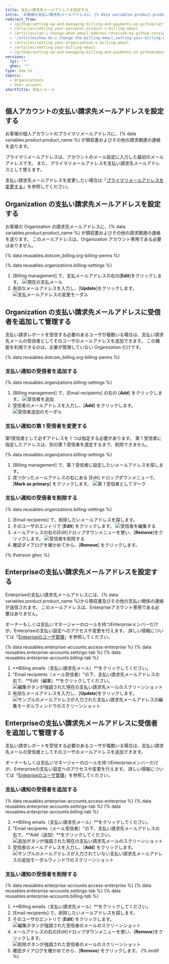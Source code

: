 ```yaml
---
title: 支払い請求先メールアドレスを設定する
intro: 'お客様の支払い請求先メールアドレスに、{% data variables.product.product_name %} が領収書およびその他の請求関連の連絡を送ります。'
redirect_from:
  - /github/setting-up-and-managing-billing-and-payments-on-github/setting-your-billing-email
  - /articles/setting-your-personal-account-s-billing-email
  - /articles/can-i-change-what-email-address-received-my-github-receipt
  - '/articles/how-do-i-change-the-billing-email,setting-your-billing-email'
  - /articles/setting-your-organization-s-billing-email
  - /articles/setting-your-billing-email
  - /github/setting-up-and-managing-billing-and-payments-on-github/managing-your-github-billing-settings/setting-your-billing-email
versions:
  fpt: '*'
  ghec: '*'
type: how_to
topics:
  - Organizations
  - User account
shortTitle: 支払いメール
---
```


## 個人アカウントの支払い請求先メールアドレスを設定する

お客様の個人アカウントのプライマリメールアドレスに、{% data variables.product.product_name %} が領収書およびその他の請求関連の連絡を送ります。

プライマリメールアドレスは、アカウントのメール設定に入力した最初のメールアドレスです。 また、プライマリメールアドレスを支払い請求先メールアドレスとして使えます。

支払い請求先メールアドレスを変更したい場合は「[プライマリメールアドレスを変更する](/articles/changing-your-primary-email-address)」を参照してください。

## Organization の支払い請求先メールアドレスを設定する

お客様の Organization の請求先メールアドレスに、{% data variables.product.product_name %} が領収書およびその他の請求関連の連絡を送ります。 このメールアドレスは、Organization アカウント専用である必要はありません。

{% data reusables.dotcom_billing.org-billing-perms %}

{% data reusables.organizations.billing-settings %}
1. [Billing management] で、支払メールアドレスの右の[**Edit**]をクリックします。 ![現在の支払メール](/assets/images/help/billing/billing-change-email.png)
2. 有効なメールアドレスを入力し、[**Update**]をクリックします。 ![支払メールアドレスの変更モーダル](/assets/images/help/billing/billing-change-email-modal.png)

## Organization の支払い請求先メールアドレスに受信者を追加して管理する

支払い請求レポートを受信する必要のあるユーザが複数いる場合は、支払い請求先メールの受信者としてそのユーザのメールアドレスを追加できます。 この機能を利用できるのは、企業が管理していない Organization だけです。

{% data reusables.dotcom_billing.org-billing-perms %}

### 支払い通知の受信者を追加する

{% data reusables.organizations.billing-settings %}
1. [Billing management] で、[Email recipients] の右の [**Add**] をクリックします。 ![受信者を追加](/assets/images/help/billing/billing-add-email-recipient.png)
1. 受信者のメールアドレスを入力し、[**Add**] をクリックします。 ![受信者追加のモーダル](/assets/images/help/billing/billing-add-email-recipient-modal.png)

### 支払い通知の第 1 受信者を変更する

第1受信者として必ずアドレスを 1 つは指定する必要があります。 第 1 受信者に指定したアドレスは、別の第 1 受信者を選定するまで、削除できません。

{% data reusables.organizations.billing-settings %}
1. [Billing management] で、第 1 受信者に設定したいメールアドレスを探します。
1. 見つかったメールアドレスの右にある [Edit] ドロップダウンメニューで、[**Mark as primary**] をクリックします。 ![第 1 受信者としてマーク](/assets/images/help/billing/billing-change-primary-email-recipient.png)

### 支払い通知の受信者を削除する

{% data reusables.organizations.billing-settings %}
1. [Email recipients] で、削除したいメールアドレスを探します。
1. そのユーザのエントリで [**Edit**] をクリックします。 ![受信者を編集する](/assets/images/help/billing/billing-edit-email-recipient.png)
1. メールアドレスの右の[Edit]ドロップダウンメニューを使い、[**Remove**]をクリックします。 ![受信者を削除する](/assets/images/help/billing/billing-remove-email-recipient.png)
1. 確認ダイアログを確かめてから、[**Remove**] をクリックします。

{% ifversion ghec %}
## Enterpriseの支払い請求先メールアドレスを設定する

Enterpriseの支払い請求先メールアドレスには、{% data variables.product.product_name %}から領収書及びその他の支払い関係の連絡が送信されます。 このメールアドレスは、Enterpriseアカウント専用である必要はありません。

オーナーもしくは支払いマネージャーのロールを持つEnterpriseメンバーだけが、Enterpriseの支払い設定へのアクセスや変更を行えます。 詳しい情報については「[Entepriseのユーザ管理](/admin/user-management/managing-users-in-your-enterprise/roles-in-an-enterprise)」を参照してください。

{% data reusables.enterprise-accounts.access-enterprise %}
{% data reusables.enterprise-accounts.settings-tab %}
{% data reusables.enterprise-accounts.billing-tab %}
1. **Billing emails（支払い請求先メール）**をクリックしてください。
2. "Email recipients（メール受信者）"の下、支払い請求先メールアドレスの右で、**Edit（編集）**をクリックしてください。 ![編集ボタンが強調された現在の支払い請求先メールのスクリーンショット](/assets/images/help/billing/billing-change-email.png)
2. 有効なメールアドレスを入力し、[**Update**]をクリックします。 ![サンプルのメールアドレスが入力された支払い請求先メールアドレスの編集モーダルウィンドウのスクリーンショット](/assets/images/help/billing/billing-change-email-modal.png)

## Enterpriseの支払い請求先メールアドレスに受信者を追加して管理する

支払い請求レポートを受信する必要のあるユーザが複数いる場合は、支払い請求先メールの受信者としてそのユーザのメールアドレスを追加できます。

オーナーもしくは支払いマネージャーのロールを持つEnterpriseメンバーだけが、Enterpriseの支払い設定へのアクセスや変更を行えます。 詳しい情報については「[Entepriseのユーザ管理](/admin/user-management/managing-users-in-your-enterprise/roles-in-an-enterprise)」を参照してください。

### 支払い通知の受信者を追加する

{% data reusables.enterprise-accounts.access-enterprise %}
{% data reusables.enterprise-accounts.settings-tab %}
{% data reusables.enterprise-accounts.billing-tab %}
1. **Billing emails（支払い請求先メール）**をクリックしてください。
2. "Email recipients（メール受信者）"の下、支払い請求先メールアドレスの右で、**Add（追加）**をクリックしてください。 ![追加ボタンが強調された現在の支払い請求先メールのスクリーンショット](/assets/images/help/billing/billing-add-email-recipient.png)
3. 受信者のメールアドレスを入力し、[**Add**] をクリックします。 ![サンプルのメールアドレスが入力されていない支払い請求先メールアドレスの追加モーダルウィンドウのスクリーンショット](/assets/images/help/billing/billing-add-email-recipient-modal.png)

### 支払い通知の受信者を削除する

{% data reusables.enterprise-accounts.access-enterprise %}
{% data reusables.enterprise-accounts.settings-tab %}
{% data reusables.enterprise-accounts.billing-tab %}
1. **Billing emails（支払い請求先メール）**をクリックしてください。
2. [Email recipients] で、削除したいメールアドレスを探します。
3. そのユーザのエントリで [**Edit**] をクリックします。 ![編集ボタンが強調された受信者のメールのスクリーンショット](/assets/images/help/billing/billing-edit-email-recipient.png)
4. メールアドレスの右の[Edit]ドロップダウンメニューを使い、[**Remove**]をクリックします。 ![削除ボタンが強調された受信者のメールのスクリーンショット](/assets/images/help/billing/billing-remove-email-recipient.png)
5. 確認ダイアログを確かめてから、[**Remove**] をクリックします。
{% endif %}
